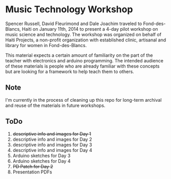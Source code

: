 Music Technology Workshop
=========================

Spencer Russell, David Fleurimond and Dale Joachim  traveled to
Fond-des-Blancs, Haiti on January 11th, 2014 to present a 4-day pilot workshop
on music science and technology. The workshop was organized on behalf of Haiti
Projects, a non-profit organization with established clinic, artisanal and
library for women in Fond-des-Blancs.

This material expects a certain amount of familiarity on the part of the
teacher with electronics and arduino programming. The intended audience of
these materials is people who are already familiar with these concepts but are
looking for a framework to help teach them to others.

Note
----
I'm currently in the process of cleaning up this repo for long-term archival
and reuse of the materials in future workshops.

ToDo
----

1. ~~descriptive info and images for Day 1~~
2. descriptive info and images for Day 2
3. descriptive info and images for Day 3
4. descriptive info and images for Day 4
5. Arduino sketches for Day 3
6. Arduino sketches for Day 4
7. ~~PD Patch for Day 2~~
8. Presentation PDFs
